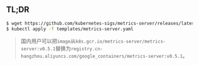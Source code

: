 ## TL;DR

```bash
$ wget https://github.com/kubernetes-sigs/metrics-server/releases/latest/download/components.yaml --output-document=templates/metrics-server.yaml
$ kubectl apply -f templates/metrics-server.yaml
```

> 国内用户可以把`image`从`k8s.gcr.io/metrics-server/metrics-server:v0.5.1`替换为`registry.cn-hangzhou.aliyuncs.com/google_containers/metrics-server:v0.5.1`。